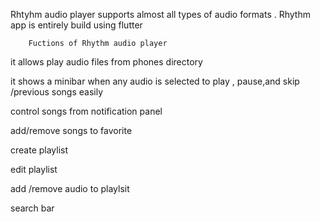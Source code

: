 Rhtyhm audio player supports almost all types of audio formats .
Rhythm app is entirely build using flutter

        Fuctions of Rhythm audio player


it allows play audio files from phones directory 

it shows a minibar when any audio is selected  to play , pause,and skip /previous  songs easily

control songs from notification panel

add/remove songs to favorite

create playlist

edit playlist

add /remove audio to playlsit

search bar  


